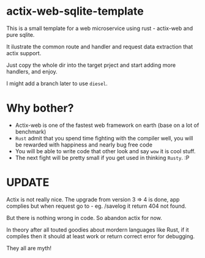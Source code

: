 # actix-web-sqlite-template

This is a small template for a web microservice using rust - actix-web and pure sqlite.

It ilustrate the common route and handler and request data extraction that actix support.

Just copy the whole dir into the target prject and start adding more handlers, and enjoy.

I might add a branch later to use `diesel`.

# Why bother?

- Actix-web is one of the fastest web framework on earth (base on a lot of benchmark)
- `Rust` admit that you spend time fighting with the compiler well, you will be rewarded with happiness and nearly bug free code
- You will be able to write code that other look and say `wow` it is cool stuff.
- The next fight will be pretty small if you get used in thinking `Rusty`. :P

# UPDATE

Actix is not really nice. The upgrade from version 3 => 4 is done, app complies but when
request go to - eg. /savelog it return 404 not found.

But there is nothing wrong in code. So abandon actix for now.

In theory after all touted goodies about mordern languages like Rust, if it compiles then it should at least work or return correct error for debugging.

They all are myth!